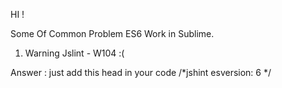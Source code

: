 HI !

Some Of Common Problem ES6 Work in Sublime.

1. Warning  Jslint - W104 :(

Answer : just add this head in your code /*jshint esversion: 6 */
